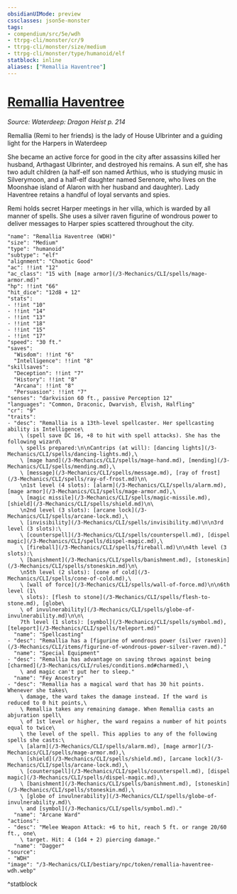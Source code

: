 ```yaml
---
obsidianUIMode: preview
cssclasses: json5e-monster
tags:
- compendium/src/5e/wdh
- ttrpg-cli/monster/cr/9
- ttrpg-cli/monster/size/medium
- ttrpg-cli/monster/type/humanoid/elf
statblock: inline
aliases: ["Remallia Haventree"]
---
```

# [Remallia Haventree](3-Mechanics\CLI\bestiary\npc/remallia-haventree-wdh.md)
*Source: Waterdeep: Dragon Heist p. 214*  

Remallia (Remi to her friends) is the lady of House Ulbrinter and a guiding light for the Harpers in Waterdeep

She became an active force for good in the city after assassins killed her husband, Arthagast Ulbrinter, and destroyed his remains. A sun elf, she has two adult children (a half-elf son named Arthius, who is studying music in Silverymoon, and a half-elf daughter named Serenore, who lives on the Moonshae island of Alaron with her husband and daughter). Lady Haventree retains a handful of loyal servants and spies.

Remi holds secret Harper meetings in her villa, which is warded by all manner of spells. She uses a silver raven figurine of wondrous power to deliver messages to Harper spies scattered throughout the city.

```statblock
"name": "Remallia Haventree (WDH)"
"size": "Medium"
"type": "humanoid"
"subtype": "elf"
"alignment": "Chaotic Good"
"ac": !!int "12"
"ac_class": "15 with [mage armor](/3-Mechanics/CLI/spells/mage-armor.md)"
"hp": !!int "66"
"hit_dice": "12d8 + 12"
"stats":
- !!int "10"
- !!int "14"
- !!int "13"
- !!int "18"
- !!int "15"
- !!int "17"
"speed": "30 ft."
"saves":
  "Wisdom": !!int "6"
  "Intelligence": !!int "8"
"skillsaves":
  "Deception": !!int "7"
  "History": !!int "8"
  "Arcana": !!int "8"
  "Persuasion": !!int "7"
"senses": "darkvision 60 ft., passive Perception 12"
"languages": "Common, Draconic, Dwarvish, Elvish, Halfling"
"cr": "9"
"traits":
- "desc": "Remallia is a 13th-level spellcaster. Her spellcasting ability is Intelligence\
    \ (spell save DC 16, +8 to hit with spell attacks). She has the following wizard\
    \ spells prepared:\n\nCantrips (at will): [dancing lights](/3-Mechanics/CLI/spells/dancing-lights.md),\
    \ [mage hand](/3-Mechanics/CLI/spells/mage-hand.md), [mending](/3-Mechanics/CLI/spells/mending.md),\
    \ [message](/3-Mechanics/CLI/spells/message.md), [ray of frost](/3-Mechanics/CLI/spells/ray-of-frost.md)\n\
    \n1st level (4 slots): [alarm](/3-Mechanics/CLI/spells/alarm.md), [mage armor](/3-Mechanics/CLI/spells/mage-armor.md),\
    \ [magic missile](/3-Mechanics/CLI/spells/magic-missile.md), [shield](/3-Mechanics/CLI/spells/shield.md)\n\
    \n2nd level (3 slots): [arcane lock](/3-Mechanics/CLI/spells/arcane-lock.md),\
    \ [invisibility](/3-Mechanics/CLI/spells/invisibility.md)\n\n3rd level (3 slots):\
    \ [counterspell](/3-Mechanics/CLI/spells/counterspell.md), [dispel magic](/3-Mechanics/CLI/spells/dispel-magic.md),\
    \ [fireball](/3-Mechanics/CLI/spells/fireball.md)\n\n4th level (3 slots):\
    \ [banishment](/3-Mechanics/CLI/spells/banishment.md), [stoneskin](/3-Mechanics/CLI/spells/stoneskin.md)\n\
    \n5th level (2 slots): [cone of cold](/3-Mechanics/CLI/spells/cone-of-cold.md),\
    \ [wall of force](/3-Mechanics/CLI/spells/wall-of-force.md)\n\n6th level (1\
    \ slots): [flesh to stone](/3-Mechanics/CLI/spells/flesh-to-stone.md), [globe\
    \ of invulnerability](/3-Mechanics/CLI/spells/globe-of-invulnerability.md)\n\n\
    7th level (1 slots): [symbol](/3-Mechanics/CLI/spells/symbol.md), [teleport](/3-Mechanics/CLI/spells/teleport.md)"
  "name": "Spellcasting"
- "desc": "Remallia has a [figurine of wondrous power (silver raven)](/3-Mechanics/CLI/items/figurine-of-wondrous-power-silver-raven.md)."
  "name": "Special Equipment"
- "desc": "Remallia has advantage on saving throws against being [charmed](/3-Mechanics/CLI/rules/conditions.md#charmed),\
    \ and magic can't put her to sleep."
  "name": "Fey Ancestry"
- "desc": "Remallia has a magical ward that has 30 hit points. Whenever she takes\
    \ damage, the ward takes the damage instead. If the ward is reduced to 0 hit points,\
    \ Remallia takes any remaining damage. When Remallia casts an abjuration spell\
    \ of 1st level or higher, the ward regains a number of hit points equal to twice\
    \ the level of the spell. This applies to any of the following spells she casts:\
    \ [alarm](/3-Mechanics/CLI/spells/alarm.md), [mage armor](/3-Mechanics/CLI/spells/mage-armor.md),\
    \ [shield](/3-Mechanics/CLI/spells/shield.md), [arcane lock](/3-Mechanics/CLI/spells/arcane-lock.md),\
    \ [counterspell](/3-Mechanics/CLI/spells/counterspell.md), [dispel magic](/3-Mechanics/CLI/spells/dispel-magic.md),\
    \ [banishment](/3-Mechanics/CLI/spells/banishment.md), [stoneskin](/3-Mechanics/CLI/spells/stoneskin.md),\
    \ [globe of invulnerability](/3-Mechanics/CLI/spells/globe-of-invulnerability.md)\
    \ and [symbol](/3-Mechanics/CLI/spells/symbol.md)."
  "name": "Arcane Ward"
"actions":
- "desc": "Melee Weapon Attack: +6 to hit, reach 5 ft. or range 20/60 ft., one\
    \ target. Hit: 4 (1d4 + 2) piercing damage."
  "name": "Dagger"
"source":
- "WDH"
"image": "/3-Mechanics/CLI/bestiary/npc/token/remallia-haventree-wdh.webp"
```
^statblock